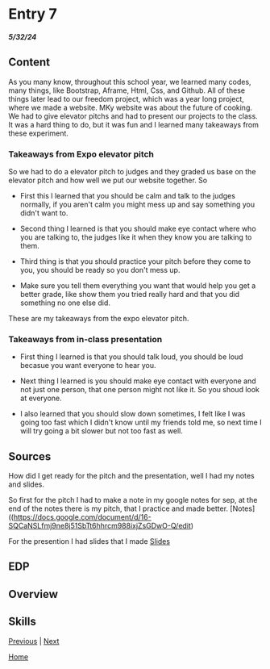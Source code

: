 # Entry 7
##### 5/32/24

## Content 

As you many know, throughout this school year, we learned many codes, many things, like Bootstrap, Aframe, Html, Css, and Github. All of these things later lead to our freedom project, which was a year long project, where we made a website. MKy website was about the future of cooking. We had to give elevator pitchs and had to present our projects to the class. It was a hard thing to do, but it was fun and I learned many takeaways from these experiment.

### Takeaways from Expo elevator pitch

So we had to do a elevator pitch to judges and they graded us base on the elevator pitch and how well we put our website together. So 

- First this I learned that you should be calm and talk to the judges normally, if you aren't calm you might mess up and say something you didn't want to. 

- Second thing I learned is that you should make eye contact where who you are talking to, the judges like it when they know you are talking to them.

- Third thing is that you should practice your pitch before they come to you, you should be ready so you don't mess up.

- Make sure you tell them everything you want that would help you get a better grade, like show them you tried really hard and that you did something no one else did.

These are my takeaways from the expo elevator pitch.



### Takeaways from in-class presentation

- First thing I learned is that you should talk loud, you should be loud becasue you want everyone to hear you.

- Next thing I learned is you should make eye contact with everyone and not just one person, that one person might not like it. So you shoud look at everyone.

- I also learned that you should slow down sometimes, I felt like I was going too fast which I didn't know until my friends told me, so next time I will try going a bit slower but not too fast as well.


## Sources

How did I get ready for the pitch and the presentation, well I had my notes and slides.

So first for the pitch I had to make a note in my google notes for sep, at the end of the notes there is my pitch, that I practice and made better. [Notes]((https://docs.google.com/document/d/16-SQCaNSLfmj9ne8j51SbTt6hhrcm988ixjZsGDwO-Q/edit)

For the presention I had slides that I made [Slides](https://docs.google.com/presentation/d/1-KB_RZ0Ip8dJCgSvQWRGlJ3eBfhMjr2g08t-7oOP2Dw/edit#slide=id.p)

## EDP

## Overview

## Skills 





[Previous](entry06.md) | [Next](entry08.md)

[Home](../README.md)
